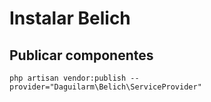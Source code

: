 # Instalar Belich 

## Publicar componentes 

~~~
php artisan vendor:publish --provider="Daguilarm\Belich\ServiceProvider"
~~~
